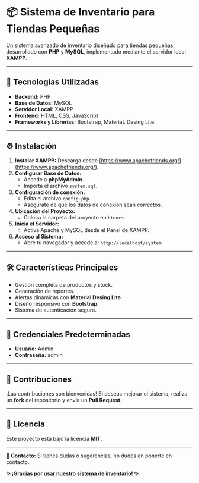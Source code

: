 # 📦 **Sistema de Inventario para Tiendas Pequeñas**

Un sistema avanzado de inventario diseñado para tiendas pequeñas, desarrollado con **PHP** y **MySQL**, implementado mediante el servidor local **XAMPP**.

---

## 🚀 **Tecnologías Utilizadas**

- **Backend:** PHP
- **Base de Datos:** MySQL
- **Servidor Local:** XAMPP
- **Frontend:** HTML, CSS, JavaScript
- **Frameworks y Librerías:** Bootstrap, MateriaL Desing Lite.

---

## ⚙️ **Instalación**

1. **Instalar XAMPP:** Descarga desde [https://www.apachefriends.org/](https://www.apachefriends.org/).
2. **Configurar Base de Datos:**
   - Accede a **phpMyAdmin**.
   - Importa el archivo `system.sql`.
3. **Configuración de conexión:**
   - Edita el archivo `config.php`.
   - Asegúrate de que los datos de conexión sean correctos.
4. **Ubicación del Proyecto:**
   - Coloca la carpeta del proyecto en `htdocs`.
5. **Inicia el Servidor:**
   - Activa Apache y MySQL desde el Panel de XAMPP.
6. **Acceso al Sistema:**
   - Abre tu navegador y accede a: `http://localhost/system`

---

## 🛠️ **Características Principales**

- Gestión completa de productos y stock.
- Generación de reportes.
- Alertas dinámicas con **Material Desing Lite**.
- Diseño responsivo con **Bootstrap**.
- Sistema de autenticación seguro.

---

## 🔑 **Credenciales Predeterminadas**

- **Usuario:** Admin
- **Contraseña:** admin

---

## 🤝 **Contribuciones**

¡Las contribuciones son bienvenidas! Si deseas mejorar el sistema, realiza un **fork** del repositorio y envía un **Pull Request**.

---

## 📝 **Licencia**

Este proyecto está bajo la licencia **MIT**.

---

**📧 Contacto:** Si tienes dudas o sugerencias, no dudes en ponerte en contacto.

**✨ ¡Gracias por usar nuestro sistema de inventario! ✨**

